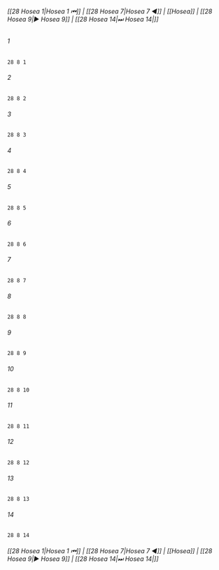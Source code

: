 
###### [[28 Hosea 1|Hosea 1 ⏮]] | [[28 Hosea 7|Hosea 7 ◀]] | [[Hosea]] | [[28 Hosea 9|▶ Hosea 9]] | [[28 Hosea 14|⏭ Hosea 14|]]

###### 1
``` verse
28 8 1 
```
###### 2
``` verse
28 8 2 
```
###### 3
``` verse
28 8 3 
```
###### 4
``` verse
28 8 4 
```
###### 5
``` verse
28 8 5 
```
###### 6
``` verse
28 8 6 
```
###### 7
``` verse
28 8 7 
```
###### 8
``` verse
28 8 8 
```
###### 9
``` verse
28 8 9 
```
###### 10
``` verse
28 8 10 
```
###### 11
``` verse
28 8 11 
```
###### 12
``` verse
28 8 12 
```
###### 13
``` verse
28 8 13 
```
###### 14
``` verse
28 8 14 
```

###### [[28 Hosea 1|Hosea 1 ⏮]] | [[28 Hosea 7|Hosea 7 ◀]] | [[Hosea]] | [[28 Hosea 9|▶ Hosea 9]] | [[28 Hosea 14|⏭ Hosea 14|]]

